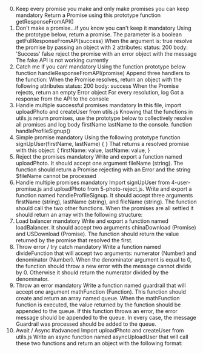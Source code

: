 0. Keep every promise you make and only make promises you can keep
mandatory
Return a Promise using this prototype function getResponseFromAPI()
1. Don't make a promise...if you know you can't keep it
mandatory
Using the prototype below, return a promise. The parameter is a boolean
getFullResponseFromAPI(success)
When the argument is:
true
resolve the promise by passing an object with 2 attributes:
status: 200
body: 'Success'
false
reject the promise with an error object with the message The fake API is not working currently
2. Catch me if you can!
mandatory
Using the function prototype below
function handleResponseFromAPI(promise)
Append three handlers to the function:
When the Promise resolves, return an object with the following attributes
status: 200
body: success
When the Promise rejects, return an empty Error object
For every resolution, log Got a response from the API to the console
3. Handle multiple successful promises
mandatory
In this file, import uploadPhoto and createUser from utils.js
Knowing that the functions in utils.js return promises, use the prototype below to collectively resolve all promises and log body firstName lastName to the console.
function handleProfileSignup()
4. Simple promise
mandatory
Using the following prototype
function signUpUser(firstName, lastName) {
}
That returns a resolved promise with this object:
{
  firstName: value,
  lastName: value,
}
5. Reject the promises
mandatory
Write and export a function named uploadPhoto. It should accept one argument fileName (string).
The function should return a Promise rejecting with an Error and the string $fileName cannot be processed
6. Handle multiple promises
mandatory
Import signUpUser from 4-user-promise.js and uploadPhoto from 5-photo-reject.js.
Write and export a function named handleProfileSignup. It should accept three arguments firstName (string), lastName (string), and fileName (string). The function should call the two other functions. When the promises are all settled it should return an array with the following structure:
7. Load balancer
mandatory
Write and export a function named loadBalancer. It should accept two arguments chinaDownload (Promise) and USDownload (Promise).
The function should return the value returned by the promise that resolved the first.
8. Throw error / try catch
mandatory
Write a function named divideFunction that will accept two arguments: numerator (Number) and denominator (Number).
When the denominator argument is equal to 0, the function should throw a new error with the message cannot divide by 0. Otherwise it should return the numerator divided by the denominator.
9. Throw an error
mandatory
Write a function named guardrail that will accept one argument mathFunction (Function).
This function should create and return an array named queue.
When the mathFunction function is executed, the value returned by the function should be appended to the queue. If this function throws an error, the error message should be appended to the queue. In every case, the message Guardrail was processed should be added to the queue.
10. Await / Async
#advanced
Import uploadPhoto and createUser from utils.js
Write an async function named asyncUploadUser that will call these two functions and return an object with the following format:
